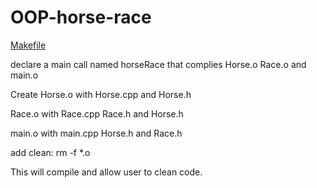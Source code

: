 # OOP-horse-race

<ins>Makefile</ins>

declare a main call named horseRace that complies Horse.o Race.o and main.o

Create Horse.o with Horse.cpp and Horse.h

Race.o with Race.cpp Race.h and Horse.h

main.o with main.cpp Horse.h and Race.h

add clean: 
	rm -f *.o

This will compile and allow user to clean code.
